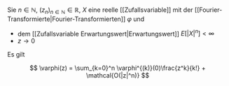 Sie $n \in \mathbb{N}$, $(z_n)_{n \in \mathbb{N}} \in \mathbb{R}$, $X$ eine reelle [[Zufallsvariable]] mit der [[Fourier-Transformierte|Fourier-Transformierten]] $\varphi$ und
- dem [[Zufallsvariable Erwartungswert|Erwartungswert]] $E[|X|^n] \lt \infty$
- $z \to 0$

Es gilt

$$
	\varphi(z) = \sum_{k=0}^n \varphi^{(k)}(0)\frac{z^k}{k!} + \mathcal{O(|z|^n)}
$$